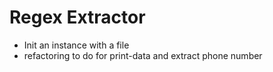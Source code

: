 # Regex Extractor

- Init an instance with a file
- refactoring to do for print-data and extract phone number